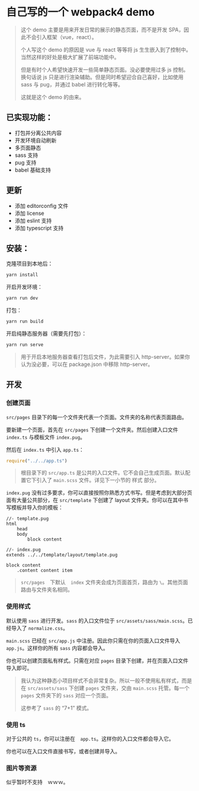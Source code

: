 # 自己写的一个 webpack4 demo
> 这个 demo 主要是用来开发日常的展示的静态页面，而不是开发 SPA，因此不会引入框架（vue，react）。
>
> 个人写这个 demo 的原因是 vue 与 react 等等将 js 生生嵌入到了控制中。当然这样的好处是极大扩展了前端功能中。
>
> 但是有时个人希望快速开发一些简单静态页面。没必要使用过多 js 控制。换句话说 js 只是进行渲染辅助。但是同时希望迎合自己喜好，比如使用 sass 与 pug，并通过 babel 进行转化等等。
>
> 这就是这个 demo 的由来。



## 已实现功能：

- 打包并分离公共内容
- 开发环境自动刷新
- 多页面静态
- sass 支持
- pug 支持
- babel 基础支持

## 更新

- 添加 editorconfig 文件
- 添加 license
- 添加 eslint 支持
- 添加 typescript 支持

## 安装：

克隆项目到本地后：

```bash
yarn install
```



开启开发环境：

```bash
yarn run dev
```



打包：

```bash
yarn run build
```



开启纯静态服务器（需要先打包）：

```bash
yarn run serve
```

> 用于开启本地服务器查看打包后文件，为此需要引入 http-server。如果你认为没必要，可以在 package.json 中移除 http-server。



## 开发



### 创建页面

`src/pages` 目录下的每一个文件夹代表一个页面。文件夹的名称代表页面路由。

要新建一个页面，首先在 `src/pages` 下创建一个文件夹。然后创建入口文件 `index.ts` 与模板文件 `index.pug`。

然后在 `index.ts` 中引入 `app.ts`：

```javascript
require("../../app.ts")
```



>  根目录下的 `src/app.ts` 是公共的入口文件。它不会自己生成页面。默认配置它下引入了 `main.scss` 文件。详见下一小节的 样式 部分。

`index.pug` 没有过多要求，你可以直接按照你熟悉方式书写。但是考虑到大部分页面有大量公共部分，在 `src/template` 下创建了 layout 文件夹。你可以在其中书写模板并导入你的模板：

```pug
//- template.pug
html
	head
	body
		block content

//- index.pug
extends ../../template/layout/template.pug

block content
	.content content item
```

> `src/pages`　下默认　`index` 文件夹会成为页面首页，路由为 `\`。其他页面路由与文件夹名相同。



### 使用样式

默认使用 `sass` 进行开发。`sass` 的入口文件位于 `src/assets/sass/main.scss`。已经导入了 `normalize.css`。

`main.scss` 已经在 `src/app.js` 中注册。因此你只需在你的页面入口文件导入 `app.js`。这样你的所有 `sass` 内容都会导入。

你也可以创建页面私有样式。只需在对应 `pages` 目录下创建，并在页面入口文件导入即可。

> 我认为这种静态小项目样式不会非常复杂。所以一般不使用私有样式，而是在 `src/assets/sass` 下创建 `pages` 文件夹，交由 `main.scss` 托管。每一个 `pages` 文件夹下的 `sass` 对应一个页面。
>
> 这参考了 `sass` 的 “7+1” 模式。



### 使用 ts

对于公共的 `ts`，你可以注册在　`app.ts`。这样你的入口文件都会导入它。

你也可以在入口文件直接书写，或者创建并导入。



### 图片等资源

似乎暂时不支持　ｗｗｗ。

